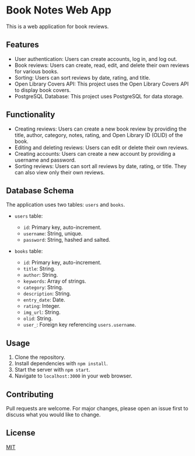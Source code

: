 # Book Notes Web App

This is a web application for book reviews.

## Features

- User authentication: Users can create accounts, log in, and log out.
- Book reviews: Users can create, read, edit, and delete their own reviews for various books.
- Sorting: Users can sort reviews by date, rating, and title.
- Open Library Covers API: This project uses the Open Library Covers API to display book covers.
- PostgreSQL Database: This project uses PostgreSQL for data storage.

## Functionality

- Creating reviews: Users can create a new book review by providing the title, author, category, notes, rating, and Open Library ID (OLID) of the book.
- Editing and deleting reviews: Users can edit or delete their own reviews.
- Creating accounts: Users can create a new account by providing a username and password.
- Sorting reviews: Users can sort all reviews by date, rating, or title. They can also view only their own reviews.

## Database Schema

The application uses two tables: `users` and `books`.

- `users` table:
  - `id`: Primary key, auto-increment.
  - `username`: String, unique.
  - `password`: String, hashed and salted.

- `books` table:
  - `id`: Primary key, auto-increment.
  - `title`: String.
  - `author`: String.
  - `keywords`: Array of strings.
  - `category`: String.
  - `description`: String.
  - `entry_date`: Date.
  - `rating`: Integer.
  - `img_url`: String.
  - `olid`: String.
  - `user_`: Foreign key referencing `users.username`.

## Usage

1. Clone the repository.
2. Install dependencies with `npm install`.
3. Start the server with `npm start`.
4. Navigate to `localhost:3000` in your web browser.

## Contributing

Pull requests are welcome. For major changes, please open an issue first to discuss what you would like to change.

## License

[MIT](https://choosealicense.com/licenses/mit/)
